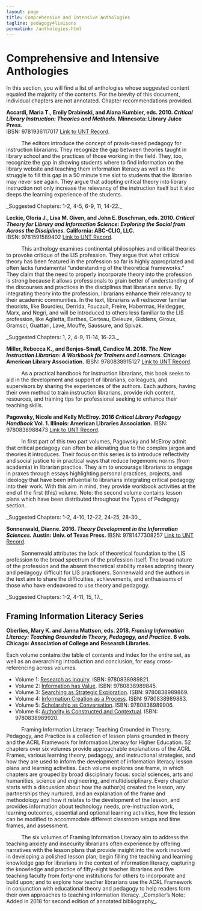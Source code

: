 ```yaml
---
layout: page
title: Comprehensive and Intensive Anthologies
tagline: pedagogy4liaisons
permalink: /anthologies.html
---
```


# Comprehensive and Intensive Anthologies

In this section, you will find a list of anthologies whose suggested content equaled the majority of the contents. For the brevity of this document, individual chapters are not annotated. Chapter recommendations provided.  


**Accardi, Maria T., Emily Drabinski, and Alana Kumbier, eds. 2010. *Critical Library Instruction: Theories and Methods.* Minnesota: Library Juice Press.**  
IBSN: 9781936117017 [Link to UNT Record](https://iii.library.unt.edu/record=b3837775~S12).


<p style="text-indent: 40px">The editors introduce the concept of praxis-based pedagogy for instruction librarians. They recognize the gap between theories taught in library school and the practices of those working in the field. They, too, recognize the gap in showing students where to find information on the library website and teaching them information literacy as well as the struggle to fill this gap in a 50 minute time slot to students that the librarian may never see again. They argue that adopting critical theory into library instruction not only increase the relevancy of the instruction itself but it also deeps the learning experience of the students. </p>    _Suggested Chapters: 1-2, 4-5, 6-9, 11, 14-22._   



**Leckie, Gloria J., Lisa M. Given, and John E. Buschman, eds. 2010. *Critical Theory for Library and Information Science: Exploring the Social from Across the Disciplines.* California: ABC-CLIO, LLC.**  
IBSN: 9781591589402 [Link to UNT Record](https://iii.library.unt.edu/record=b4373524~S12).  


<p style="text-indent: 40px">This anthology examines continental philosophies and critical theories to provoke critique of the LIS profession. They argue that what critical theory has been featured in the profession so far is highly appropriated and often lacks fundamental “understanding of the theoretical frameworks.” They claim that the need to properly incorporate theory into the profession is strong because it allows professionals to grain better of understanding of the discourses and practices in the disciplines that librarians serve. By integrating theory into the profession, librarians enhance their relevancy to their academic communities. In the text, librarians will rediscover familiar theorists, like Bourdieu, Derrida, Foucault, Freire, Habermas, Heidegger, Marx, and Negri, and will be introduced to others less familiar to the LIS profession, like Aglietta, Barthes, Certeau, Deleuze, Giddens, Giroux, Gramsci, Guattari, Lave, Mouffe, Saussure, and Spivak. </p>   
_Suggested Chapters: 1, 2, 4-9, 11-14, 16-23._


**Miller, Rebecca K., and Benjes-Small, Candice M. 2016. *The New Instruction Librarian: A Workbook for Trainers and Learners.* Chicago: American Library Association.** 
IBSN: 9780838915127 [Link to UNT Record](https://iii.library.unt.edu/record=b6040492~S12). 


<p style="text-indent: 40px">As a practical handbook for instruction librarians, this book seeks to aid in the development and support of librarians, colleagues, and supervisors by sharing the experiences of the authors. Each authors, having their own method to train instruction librarians, provide rich content, resources, and training tips for professional seeking to enhance their teaching skills. </p>   


**Pagowsky, Nicole and Kelly McElroy. 2016 *Critical Library Pedagogy Handbook* Vol. 1. Illinois: American Libraries Association.** 
IBSN: 9780838988473 [Link to UNT Record](https://iii.library.unt.edu/record=b5717285~S12).

<p style="text-indent: 40px">In first part of this two part volumes, Pagowsky and McElroy admit that critical pedagogy can often be alienating due to the complex jargon and theories it introduces. Their focus on this series is to introduce reflectivity and social justice to in practical ways that reduce hegemonic norms (from academia) in librarian practice. They aim to encourage librarians to engage in praxes through essays highlighting personal practices, projects, and ideology that have been influential to librarians integrating critical pedagogy into their work. With this aim in mind, they provide workbook activities at the end of the first (this) volume. Note: the second volume contains lesson plans which have been distributed throughout the Types of Pedagogy section. </p>   
_Suggested Chapters: 1-2, 4-10, 12-22, 24-25, 28-30._  



**Sonnenwald, Dianne. 2016. *Theory Development in the Information Sciences.* Austin: Univ. of Texas Press.** 
IBSN: 9781477308257 [Link to UNT Record](https://iii.library.unt.edu/record=b5715426~S12). 

<p style="text-indent: 40px">Sonnenwald attributes the lack of theoretical foundation to the LIS profession to the broad spectrum of the profession itself. The broad nature of the profession and the absent theoretical stability makes adopting theory and pedagogy difficult for LIS practioners. Sonnenwald and the authors in the text aim to share the difficulties, achievements, and enthusiasms of those who have endeavored to use theory and pedagogy. </p>  
_Suggested Chapters: 1-2, 4-11, 15, 17._  



## Framing Information Literacy Series

**Oberlies, Mary K. and Janna Mattson, eds. 2018. *Framing Information Literacy: Teaching Grounded in Theory, Pedagogy, and Practice.* 6 vols. Chicago: Association of College and Research Libraries.**  

Each volume contains the table of contents and index for the entire set, as well as an overarching introduction and conclusion, for easy cross-referencing across volumes.  

* Volume 1:  [Research as Inquiry](http://iii.library.unt.edu/record=b6026221~S12). ISBN: 9780838989821.  
* Volume 2: [Information has Value](http://iii.library.unt.edu/record=b6026248~S12). ISBN: 9780838989845.  
* Volume 3: [Searching as Strategic Exploration](http://iii.library.unt.edu/record=b6026261~S12). ISBN: 9780838989869.  
* Volume 4: [Information Creation as a Process](http://iii.library.unt.edu/record=b6026264~S12). ISBN: 9780838989883.  
* Volume 5: [Scholarship as Conversation](http://iii.library.unt.edu/record=b6026256~S12). ISBN: 9780838989906.  
* Volume 6: [Authority is Constructed and Contextual](http://iii.library.unt.edu/record=b6026239~S12). ISBN: 9780838989920.  

<p style="text-indent: 40px">Framing Information Literacy: Teaching Grounded in Theory, Pedagogy, and Practice is a collection of lesson plans grounded in theory and the ACRL Framework for Information Literacy for Higher Education. 52 chapters over six volumes provide approachable explanations of the ACRL Frames, various learning theory, pedagogy, and instructional strategies, and how they are used to inform the development of information literacy lesson plans and learning activities. Each volume explores one frame, in which chapters are grouped by broad disciplinary focus: social sciences, arts and humanities, science and engineering, and multidisciplinary. Every chapter starts with a discussion about how the author(s) created the lesson, any partnerships they nurtured, and an explanation of the frame and methodology and how it relates to the development of the lesson, and provides information about technology needs, pre-instruction work, learning outcomes, essential and optional learning activities, how the lesson can be modified to accommodate different classroom setups and time frames, and assessment. </p>  

<p style="text-indent: 40px">The six volumes of Framing Information Literacy aim to address the teaching anxiety and insecurity librarians often experience by offering narratives with the lesson plans that provide insight into the work involved in developing a polished lesson plan; begin filling the teaching and learning knowledge gap for librarians in the context of information literacy, capturing the knowledge and practice of fifty-eight teacher librarians and five teaching faculty from forty-one institutions for others to incorporate and build upon; and to explore how teacher librarians use the ACRL Framework in conjunction with educational theory and pedagogy to help readers form their own approaches to teaching information literacy. _Complier’s Note: Added in 2018 for second edition of annotated bibliography_. </p>   
